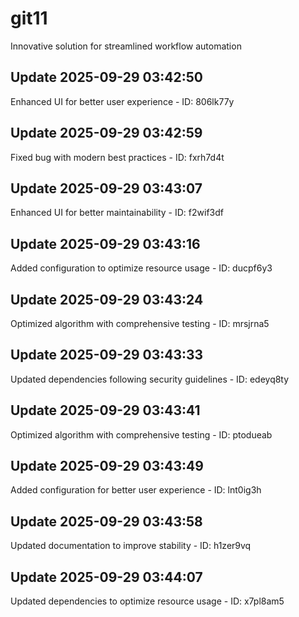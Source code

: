 # git11
Innovative solution for streamlined workflow automation

## Update 2025-09-29 03:42:50
Enhanced UI for better user experience - ID: 806lk77y


## Update 2025-09-29 03:42:59
Fixed bug with modern best practices - ID: fxrh7d4t


## Update 2025-09-29 03:43:07
Enhanced UI for better maintainability - ID: f2wif3df


## Update 2025-09-29 03:43:16
Added configuration to optimize resource usage - ID: ducpf6y3


## Update 2025-09-29 03:43:24
Optimized algorithm with comprehensive testing - ID: mrsjrna5


## Update 2025-09-29 03:43:33
Updated dependencies following security guidelines - ID: edeyq8ty


## Update 2025-09-29 03:43:41
Optimized algorithm with comprehensive testing - ID: ptodueab


## Update 2025-09-29 03:43:49
Added configuration for better user experience - ID: lnt0ig3h


## Update 2025-09-29 03:43:58
Updated documentation to improve stability - ID: h1zer9vq


## Update 2025-09-29 03:44:07
Updated dependencies to optimize resource usage - ID: x7pl8am5

